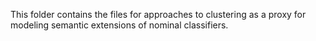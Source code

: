 This folder contains the files for approaches to clustering as a proxy for modeling semantic extensions of nominal classifiers.
